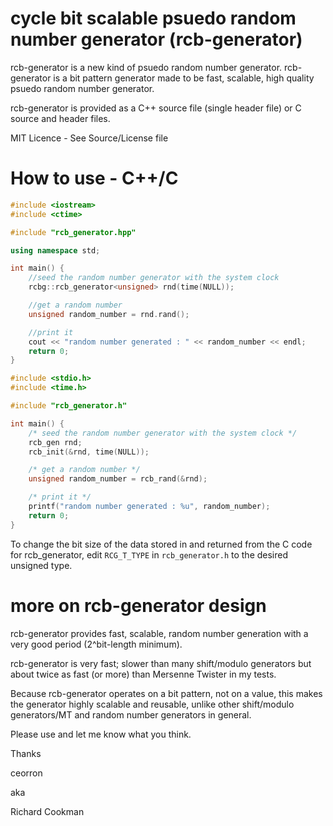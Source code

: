 # cycle bit scalable psuedo random number generator (rcb-generator)

rcb-generator is a new kind of psuedo random number generator. rcb-generator is a bit pattern generator made to be fast, scalable, high quality psuedo random number generator.

rcb-generator is provided as a C++ source file (single header file) or C source and header files.

MIT Licence - See Source/License file

# How to use - C++/C

```C++
#include <iostream>
#include <ctime>

#include "rcb_generator.hpp"

using namespace std;

int main() {
    //seed the random number generator with the system clock
    rcbg::rcb_generator<unsigned> rnd(time(NULL));

    //get a random number
    unsigned random_number = rnd.rand();

    //print it
    cout << "random number generated : " << random_number << endl;
    return 0;
}
```

```C
#include <stdio.h>
#include <time.h>

#include "rcb_generator.h"

int main() {
    /* seed the random number generator with the system clock */
    rcb_gen rnd;
    rcb_init(&rnd, time(NULL));

    /* get a random number */
    unsigned random_number = rcb_rand(&rnd);

    /* print it */
    printf("random number generated : %u", random_number);
    return 0;
}
```

To change the bit size of the data stored in and returned from the C code for rcb_generator, edit `RCG_T_TYPE` in `rcb_generator.h` to the desired unsigned type.

# more on rcb-generator design

rcb-generator provides fast, scalable, random number generation with a very good period (2^bit-length minimum).

rcb-generator is very fast; slower than many shift/modulo generators but about twice as fast (or more) than Mersenne Twister in my tests.

Because rcb-generator operates on a bit pattern, not on a value, this makes the generator highly scalable and reusable, unlike other shift/modulo generators/MT and random number generators in general.

Please use and let me know what you think.

Thanks

ceorron

aka

Richard Cookman
